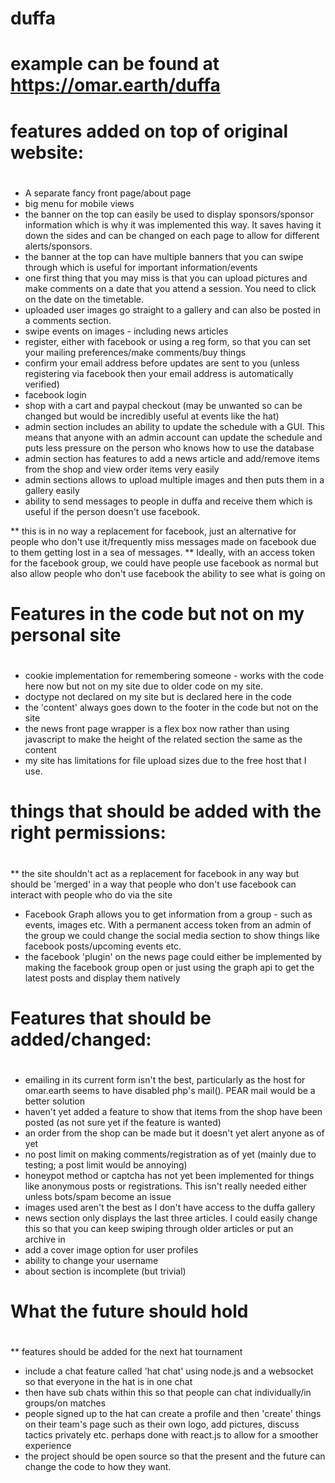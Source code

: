 # duffa

# example can be found at https://omar.earth/duffa

# ##############################################

 # features added on top of original website: 
  
# ##############################################
* A separate fancy front page/about page
* big menu for mobile views
* the banner on the top can easily be used to display sponsors/sponsor information which is why it was implemented this way. It saves having it down the sides and can be changed on each page to allow for different alerts/sponsors.
* the banner at the top can have multiple banners that you can swipe through which is useful for important information/events
* one first thing that you may miss is that you can upload pictures and make comments on a date that you attend a session. You need to click on the date on the timetable.
* uploaded user images go straight to a gallery and can also be posted in a comments section.
* swipe events on images - including news articles
* register, either with facebook or using a reg form, so that you can set your mailing preferences/make comments/buy things
* confirm your email address before updates are sent to you (unless registering via facebook then your email address is automatically verified)
* facebook login
* shop with a cart and paypal checkout (may be unwanted so can be changed but would be incredibly useful at events like the hat)
* admin section includes an ability to update the schedule with a GUI. This means that anyone with an admin account can update the schedule and puts less pressure on the person who knows how to use the database
* admin section has features to add a news article and add/remove items from the shop and view order items very easily
* admin sections allows to upload multiple images and then puts them in a gallery easily
* ability to send messages to people in duffa and receive them which is useful if the person doesn't use facebook.

** this is in no way a replacement for facebook, just an alternative for people who don't use it/frequently miss messages made on facebook due to them getting lost in a sea of messages. 
** Ideally, with an access token for the facebook group, we could have people use facebook as normal but also allow people who don't use facebook the ability to see what is going on

# ###################################################

 # Features in the code but not on my personal site 
 
# ###################################################
* cookie implementation for remembering someone - works with the code here now but not on my site due to older code on my site.
* doctype not declared on my site but is declared here in the code
* the 'content' always goes down to the footer in the code but not on the site
* the news front page wrapper is a flex box now rather than using javascript to make the height of the related section the same as the content
* my site has limitations for file upload sizes due to the free host that I use.


# ##########################################################

# things that should be added with the right permissions: 
 
# ##########################################################

** the site shouldn't act as a replacement for facebook in any way but should be 'merged' in a way that people who don't use facebook can interact with people who do via the site

* Facebook Graph allows you to get information from a group - such as events, images etc. With a permanent access token from an admin of the group we could change the social media section to show things like facebook posts/upcoming events etc.
* the facebook 'plugin' on the news page could either be implemented by making the facebook group open or just using the graph api to get the latest posts and display them natively

# #########################################

# Features that should be added/changed: 
 
# #########################################
* emailing in its current form isn't the best, particularly as the host for omar.earth seems to have disabled php's mail(). 
PEAR mail would be a better solution
* haven't yet added a feature to show that items from the shop have been posted (as not sure yet if the feature is wanted)
* an order from the shop can be made but it doesn't yet alert anyone as of yet 
* no post limit on making comments/registration as of yet (mainly due to testing; a post limit would be annoying)
* honeypot method or captcha has not yet been implemented for things like anonymous posts or registrations. This isn't really needed either unless bots/spam become an issue
* images used aren't the best as I don't have access to the duffa gallery
* news section only displays the last three articles. I could easily change this so that you can keep swiping through older articles or put an archive in
* add a cover image option for user profiles
* ability to change your username
* about section is incomplete (but trivial)
 

# ##############################

 # What the future should hold 
  
# ##############################
** features should be added for the next hat tournament
* include a chat feature called 'hat chat' using node.js and a websocket so that everyone in the hat is in one chat
* then have sub chats within this so that people can chat individually/in groups/on matches
* people signed up to the hat can create a profile and then 'create' things on their team's page such as their own logo, add pictures, discuss tactics privately etc.
perhaps done with react.js to allow for a smoother experience
* the project should be open source so that the present and the future can change the code to how they want.
